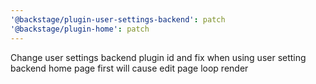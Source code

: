 ```yaml
---
'@backstage/plugin-user-settings-backend': patch
'@backstage/plugin-home': patch
---
```


Change user settings backend plugin id and fix when using user setting backend home page first will cause edit page loop render
